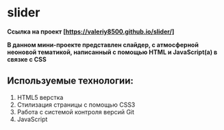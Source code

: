 # slider
**Ссылка на проект [https://valeriy8500.github.io/slider/]**

**В данном мини-проекте представлен слайдер, с атмосферной неоновой тематикой, написанный с помощью HTML и JavaScript(а) в связке с CSS**

## Используемые технологии:

1. HTML5 верстка
2. Стилизация страницы с помощью CSS3
3. Работа с системой контроля версий Git
4. JavaScript